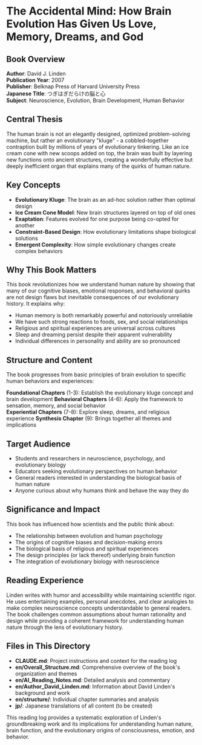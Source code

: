 # The Accidental Mind: How Brain Evolution Has Given Us Love, Memory, Dreams, and God

## Book Overview
**Author**: David J. Linden  
**Publication Year**: 2007  
**Publisher**: Belknap Press of Harvard University Press  
**Japanese Title**: つぎはぎだらけの脳と心  
**Subject**: Neuroscience, Evolution, Brain Development, Human Behavior

## Central Thesis
The human brain is not an elegantly designed, optimized problem-solving machine, but rather an evolutionary "kluge" - a cobbled-together contraption built by millions of years of evolutionary tinkering. Like an ice cream cone with new scoops added on top, the brain was built by layering new functions onto ancient structures, creating a wonderfully effective but deeply inefficient organ that explains many of the quirks of human nature.

## Key Concepts
- **Evolutionary Kluge**: The brain as an ad-hoc solution rather than optimal design
- **Ice Cream Cone Model**: New brain structures layered on top of old ones
- **Exaptation**: Features evolved for one purpose being co-opted for another
- **Constraint-Based Design**: How evolutionary limitations shape biological solutions
- **Emergent Complexity**: How simple evolutionary changes create complex behaviors

## Why This Book Matters
This book revolutionizes how we understand human nature by showing that many of our cognitive biases, emotional responses, and behavioral quirks are not design flaws but inevitable consequences of our evolutionary history. It explains why:
- Human memory is both remarkably powerful and notoriously unreliable
- We have such strong reactions to foods, sex, and social relationships  
- Religious and spiritual experiences are universal across cultures
- Sleep and dreaming persist despite their apparent vulnerability
- Individual differences in personality and ability are so pronounced

## Structure and Content
The book progresses from basic principles of brain evolution to specific human behaviors and experiences:

**Foundational Chapters** (1-3): Establish the evolutionary kluge concept and brain development
**Behavioral Chapters** (4-6): Apply the framework to sensation, memory, and social behavior  
**Experiential Chapters** (7-8): Explore sleep, dreams, and religious experience
**Synthesis Chapter** (9): Brings together all themes and implications

## Target Audience
- Students and researchers in neuroscience, psychology, and evolutionary biology
- Educators seeking evolutionary perspectives on human behavior
- General readers interested in understanding the biological basis of human nature
- Anyone curious about why humans think and behave the way they do

## Significance and Impact
This book has influenced how scientists and the public think about:
- The relationship between evolution and human psychology
- The origins of cognitive biases and decision-making errors
- The biological basis of religious and spiritual experiences
- The design principles (or lack thereof) underlying brain function
- The integration of evolutionary biology with neuroscience

## Reading Experience
Linden writes with humor and accessibility while maintaining scientific rigor. He uses entertaining examples, personal anecdotes, and clear analogies to make complex neuroscience concepts understandable to general readers. The book challenges common assumptions about human rationality and design while providing a coherent framework for understanding human nature through the lens of evolutionary history.

## Files in This Directory
- **CLAUDE.md**: Project instructions and context for the reading log
- **en/Overall_Structure.md**: Comprehensive overview of the book's organization and themes
- **en/AI_Reading_Notes.md**: Detailed analysis and commentary
- **en/Author_David_Linden.md**: Information about David Linden's background and work
- **en/structure/**: Individual chapter summaries and analysis
- **jp/**: Japanese translations of all content (to be created)

This reading log provides a systematic exploration of Linden's groundbreaking work and its implications for understanding human nature, brain function, and the evolutionary origins of consciousness, emotion, and behavior.